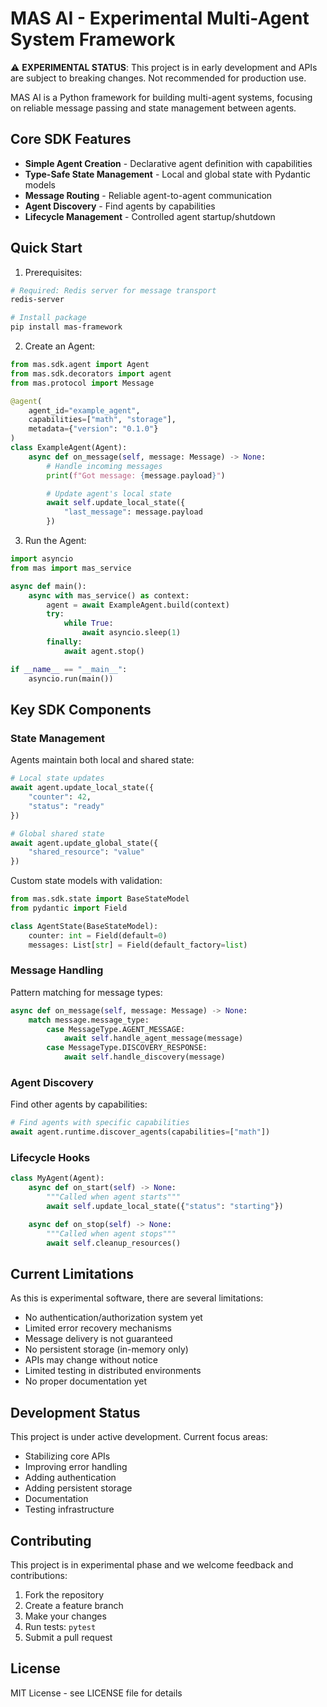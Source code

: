 # MAS AI - Experimental Multi-Agent System Framework

⚠️ **EXPERIMENTAL STATUS**: This project is in early development and APIs are subject to breaking changes. Not recommended for production use.

MAS AI is a Python framework for building multi-agent systems, focusing on reliable message passing and state management between agents.

## Core SDK Features

-   **Simple Agent Creation** - Declarative agent definition with capabilities
-   **Type-Safe State Management** - Local and global state with Pydantic models
-   **Message Routing** - Reliable agent-to-agent communication
-   **Agent Discovery** - Find agents by capabilities
-   **Lifecycle Management** - Controlled agent startup/shutdown

## Quick Start

1. Prerequisites:

```bash
# Required: Redis server for message transport
redis-server

# Install package
pip install mas-framework
```

2. Create an Agent:

```python
from mas.sdk.agent import Agent
from mas.sdk.decorators import agent
from mas.protocol import Message

@agent(
    agent_id="example_agent",
    capabilities=["math", "storage"],
    metadata={"version": "0.1.0"}
)
class ExampleAgent(Agent):
    async def on_message(self, message: Message) -> None:
        # Handle incoming messages
        print(f"Got message: {message.payload}")

        # Update agent's local state
        await self.update_local_state({
            "last_message": message.payload
        })
```

3. Run the Agent:

```python
import asyncio
from mas import mas_service

async def main():
    async with mas_service() as context:
        agent = await ExampleAgent.build(context)
        try:
            while True:
                await asyncio.sleep(1)
        finally:
            await agent.stop()

if __name__ == "__main__":
    asyncio.run(main())
```

## Key SDK Components

### State Management

Agents maintain both local and shared state:

```python
# Local state updates
await agent.update_local_state({
    "counter": 42,
    "status": "ready"
})

# Global shared state
await agent.update_global_state({
    "shared_resource": "value"
})
```

Custom state models with validation:

```python
from mas.sdk.state import BaseStateModel
from pydantic import Field

class AgentState(BaseStateModel):
    counter: int = Field(default=0)
    messages: List[str] = Field(default_factory=list)
```

### Message Handling

Pattern matching for message types:

```python
async def on_message(self, message: Message) -> None:
    match message.message_type:
        case MessageType.AGENT_MESSAGE:
            await self.handle_agent_message(message)
        case MessageType.DISCOVERY_RESPONSE:
            await self.handle_discovery(message)
```

### Agent Discovery

Find other agents by capabilities:

```python
# Find agents with specific capabilities
await agent.runtime.discover_agents(capabilities=["math"])
```

### Lifecycle Hooks

```python
class MyAgent(Agent):
    async def on_start(self) -> None:
        """Called when agent starts"""
        await self.update_local_state({"status": "starting"})

    async def on_stop(self) -> None:
        """Called when agent stops"""
        await self.cleanup_resources()
```

## Current Limitations

As this is experimental software, there are several limitations:

-   No authentication/authorization system yet
-   Limited error recovery mechanisms
-   Message delivery is not guaranteed
-   No persistent storage (in-memory only)
-   APIs may change without notice
-   Limited testing in distributed environments
-   No proper documentation yet

## Development Status

This project is under active development. Current focus areas:

-   Stabilizing core APIs
-   Improving error handling
-   Adding authentication
-   Adding persistent storage
-   Documentation
-   Testing infrastructure

## Contributing

This project is in experimental phase and we welcome feedback and contributions:

1. Fork the repository
2. Create a feature branch
3. Make your changes
4. Run tests: `pytest`
5. Submit a pull request

## License

MIT License - see LICENSE file for details
